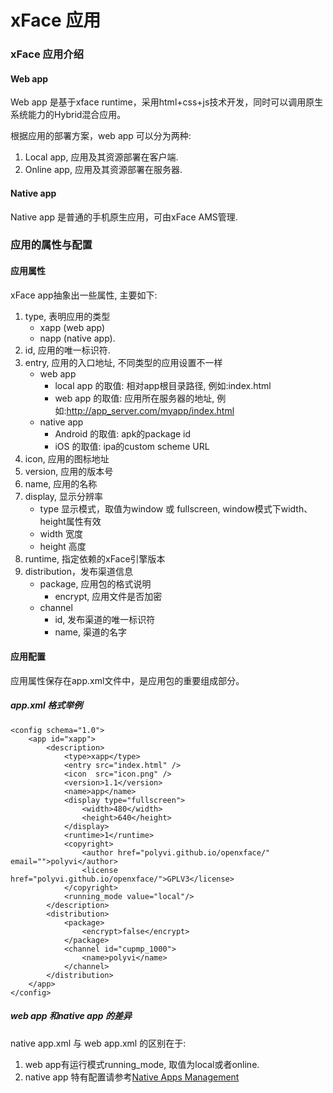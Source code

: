 # xFace 应用

### xFace 应用介绍

#### Web app
Web app 是基于xface runtime，采用html+css+js技术开发，同时可以调用原生系统能力的Hybrid混合应用。

根据应用的部署方案，web app 可以分为两种:

1. Local app, 应用及其资源部署在客户端.
2. Online app, 应用及其资源部署在服务器.

#### Native app
Native app 是普通的手机原生应用，可由xFace AMS管理.

### 应用的属性与配置

#### 应用属性

xFace app抽象出一些属性, 主要如下:

1. type, 表明应用的类型
	* xapp (web app) 
	* napp (native app). 
2. id, 应用的唯一标识符.
3. entry, 应用的入口地址, 不同类型的应用设置不一样
   * web app
      * local app 的取值: 相对app根目录路径, 例如:index.html
      * web app 的取值: 应用所在服务器的地址, 例如:http://app_server.com/myapp/index.html
   * native app
      * Android 的取值: apk的package id
      * iOS 的取值: ipa的custom scheme URL
4. icon, 应用的图标地址
5. version, 应用的版本号
6. name, 应用的名称
7. display, 显示分辨率
   * type 显示模式，取值为window 或 fullscreen, window模式下width、height属性有效
   * width 宽度
   * height 高度
8. runtime, 指定依赖的xFace引擎版本
9. distribution，发布渠道信息
   * package, 应用包的格式说明
      * encrypt, 应用文件是否加密
   * channel
      * id, 发布渠道的唯一标识符
      * name, 渠道的名字

#### 应用配置
应用属性保存在app.xml文件中，是应用包的重要组成部分。
##### app.xml 格式举例
```
<config schema="1.0">         
    <app id="xapp">
        <description>
            <type>xapp</type>
            <entry src="index.html" />
            <icon  src="icon.png" />
            <version>1.1</version>
            <name>app</name>
            <display type="fullscreen">
                <width>480</width>
                <height>640</height>
            </display>
            <runtime>1</runtime>
            <copyright>
                <author href="polyvi.github.io/openxface/" email="">polyvi</author>
                <license href="polyvi.github.io/openxface/">GPLV3</license>
            </copyright>
            <running_mode value="local"/>
        </description>
        <distribution>
            <package>
                <encrypt>false</encrypt>
            </package>
            <channel id="cupmp_1000">
                <name>polyvi</name>
            </channel>
        </distribution>
    </app>
</config>
```
##### web app 和native app 的差异
native app.xml 与 web app.xml 的区别在于:

1. web app有运行模式running_mode, 取值为local或者online.
2. native app 特有配置请参考[Native Apps Management](www.polyvi.net:8012/doc/guide/xface/ams/native_apps_management.md)